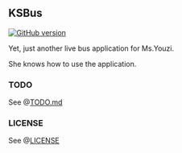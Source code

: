 KSBus
---

[![GitHub version](https://badge.fury.io/gh/YwithM%2FKSBus.svg)](https://badge.fury.io/gh/YwithM%2FKSBus)

Yet, just another live bus application for Ms.Youzi.

She knows how to use the application.


### TODO
See @[TODO.md](./TODO.md)

### LICENSE
See @[LICENSE](./LICENSE)
